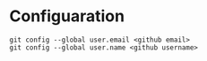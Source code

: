 # Configuaration

```
git config --global user.email <github email>
git config --global user.name <github username>
```
